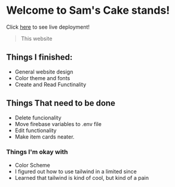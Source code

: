 # Welcome to Sam's Cake stands!
Click [here](https://6209f172a604ba5d7265bf21--brave-ramanujan-d9c010.netlify.app/) to see live deployment!
> This website 

## Things I finished: 
 - General website design
 - Color theme and fonts 
 - Create and Read Functinality

## Things That need to be done 
 - Delete funcionality
 - Move firebase variables to .env file
 - Edit functionality
 - Make item cards neater.

### Things I'm okay with
 - Color Scheme
 - I figured out how to use tailwind in a limited since
 - Learned that tailwind is kind of cool, but kind of a pain



